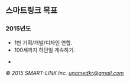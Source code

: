 ## 스마트링크 목표

### 2015년도


* 1만 기획/개발/디자인 연합.
* 100세까지 하던일 계속하기.

-
*&copy; 2015 SMART-LINK Inc. [unamedkr@gmail.com](mailto:unamedkr@gmail.com)*